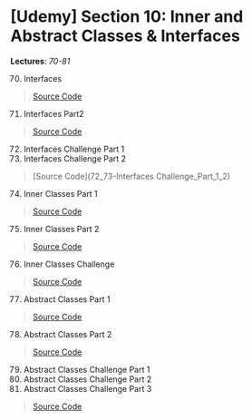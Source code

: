 # [Udemy] Section 10: Inner and Abstract Classes & Interfaces

__Lectures__: _70-81_

70. Interfaces 
>   [Source Code](70-Interfaces/src/com/rajatsachdeva)
71. Interfaces Part2
>   [Source Code](71-Interface_Part_2/src/com/rajatsachdeva) 
72. Interfaces Challenge Part 1
73. Interfaces Challenge Part 2
>   [Source Code](72_73-Interfaces Challenge_Part_1_2)
74. Inner Classes Part 1
>   [Source Code](74-Inner_classes_Part_1/src/com/rajatsachdeva)
75. Inner Classes Part 2
>   [Source Code](75-Inner_classes_Part_2/src/com/rajatsachdeva)
76. Inner Classes Challenge
>   [Source Code](76-Inner_Classes_Challenge)
77. Abstract Classes Part 1
>   [Source Code](77-Abstract_Classes_Part_1/src/com/rajatsachdeva)
78. Abstract Classes Part 2
>   [Source Code](78-Abstract_Classes_Part_2/src/com/rajatsachdeva)
79. Abstract Classes Challenge Part 1
80. Abstract Classes Challenge Part 2
81. Abstract Classes Challenge Part 3
>   [Source Code](79_80_81-Abstract_Class_Challenge_Part_1_2_3)